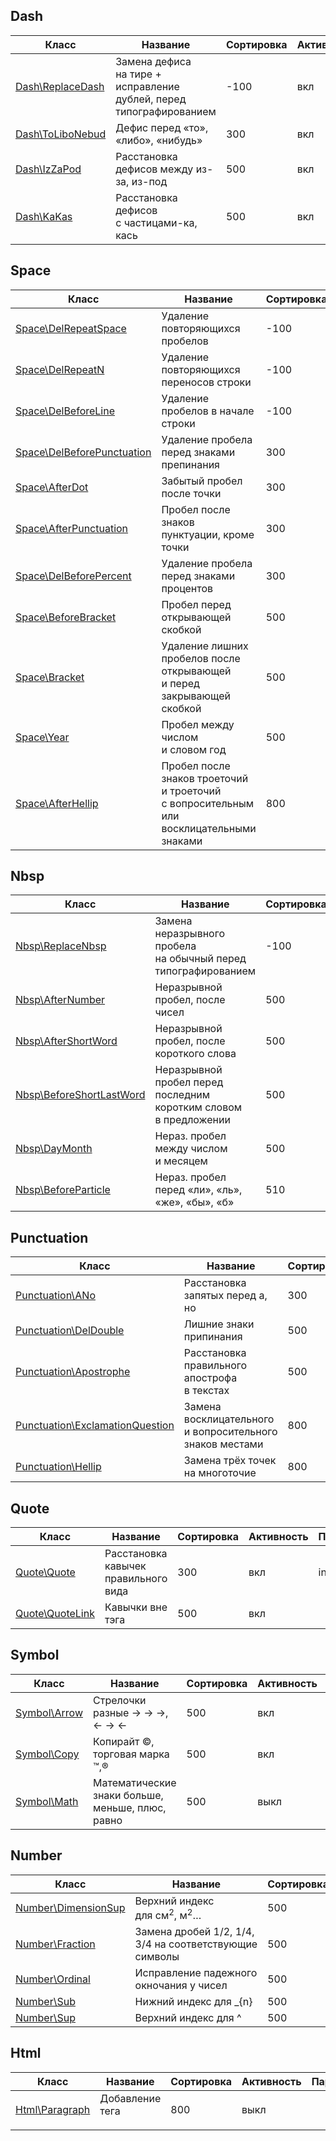 ## Dash
| Класс | Название | Сортировка | Активность | Параметры |
| --- | --- | --- | --- | --- |
| [Dash\ReplaceDash](../src/Rule/Dash/ReplaceDash.php) | Замена дефиса на&nbsp;тире + исправление дублей, перед типографированием | -100 | вкл | len = 2 |
| [Dash\ToLiboNebud](../src/Rule/Dash/ToLiboNebud.php) | Дефис перед «то», «либо», «нибудь» | 300 | вкл | &nbsp; |
| [Dash\IzZaPod](../src/Rule/Dash/IzZaPod.php) | Расстановка дефисов между из-за, из-под | 500 | вкл | &nbsp; |
| [Dash\KaKas](../src/Rule/Dash/KaKas.php) | Расстановка дефисов с&nbsp;частицами-ка, кась | 500 | вкл | &nbsp; |
## Space
| Класс | Название | Сортировка | Активность | Параметры |
| --- | --- | --- | --- | --- |
| [Space\DelRepeatSpace](../src/Rule/Space/DelRepeatSpace.php) | Удаление повторяющихся пробелов | -100 | вкл | &nbsp; |
| [Space\DelRepeatN](../src/Rule/Space/DelRepeatN.php) | Удаление повторяющихся переносов строки | -100 | вкл | &nbsp; |
| [Space\DelBeforeLine](../src/Rule/Space/DelBeforeLine.php) | Удаление пробелов в&nbsp;начале строки | -100 | вкл | &nbsp; |
| [Space\DelBeforePunctuation](../src/Rule/Space/DelBeforePunctuation.php) | Удаление пробела перед знаками препинания | 300 | вкл | &nbsp; |
| [Space\AfterDot](../src/Rule/Space/AfterDot.php) | Забытый пробел после точки | 300 | вкл | &nbsp; |
| [Space\AfterPunctuation](../src/Rule/Space/AfterPunctuation.php) | Пробел после знаков пунктуации, кроме точки | 300 | вкл | &nbsp; |
| [Space\DelBeforePercent](../src/Rule/Space/DelBeforePercent.php) | Удаление пробела перед знаками процентов | 300 | вкл | &nbsp; |
| [Space\BeforeBracket](../src/Rule/Space/BeforeBracket.php) | Пробел перед открывающей скобкой | 500 | вкл | &nbsp; |
| [Space\Bracket](../src/Rule/Space/Bracket.php) | Удаление лишних пробелов после открывающей и&nbsp;перед закрывающей скобкой | 500 | вкл | &nbsp; |
| [Space\Year](../src/Rule/Space/Year.php) | Пробел между числом и&nbsp;словом&nbsp;год | 500 | вкл | &nbsp; |
| [Space\AfterHellip](../src/Rule/Space/AfterHellip.php) | Пробел после знаков троеточий и&nbsp;троеточий с&nbsp;вопросительным или восклицательными знаками | 800 | вкл | &nbsp; |
## Nbsp
| Класс | Название | Сортировка | Активность | Параметры |
| --- | --- | --- | --- | --- |
| [Nbsp\ReplaceNbsp](../src/Rule/Nbsp/ReplaceNbsp.php) | Замена неразрывного пробела на&nbsp;обычный перед типографированием | -100 | выкл | &nbsp; |
| [Nbsp\AfterNumber](../src/Rule/Nbsp/AfterNumber.php) | Неразрывной пробел, после чисел | 500 | вкл | maxLen = 5 |
| [Nbsp\AfterShortWord](../src/Rule/Nbsp/AfterShortWord.php) | Неразрывной пробел, после короткого слова | 500 | вкл | len = 2 |
| [Nbsp\BeforeShortLastWord](../src/Rule/Nbsp/BeforeShortLastWord.php) | Неразрывной пробел перед последним коротким словом в&nbsp;предложении | 500 | вкл | len = 3 |
| [Nbsp\DayMonth](../src/Rule/Nbsp/DayMonth.php) | Нераз. пробел между числом и&nbsp;месяцем | 500 | вкл | &nbsp; |
| [Nbsp\BeforeParticle](../src/Rule/Nbsp/BeforeParticle.php) | Нераз. пробел перед «ли», «ль», «же», «бы», «б» | 510 | вкл | &nbsp; |
## Punctuation
| Класс | Название | Сортировка | Активность | Параметры |
| --- | --- | --- | --- | --- |
| [Punctuation\ANo](../src/Rule/Punctuation/ANo.php) | Расстановка запятых перед а, но | 300 | вкл | &nbsp; |
| [Punctuation\DelDouble](../src/Rule/Punctuation/DelDouble.php) | Лишние знаки припинания | 500 | вкл | maxLenMark = 3 |
| [Punctuation\Apostrophe](../src/Rule/Punctuation/Apostrophe.php) | Расстановка правильного апострофа в&nbsp;текстах | 500 | вкл | &nbsp; |
| [Punctuation\ExclamationQuestion](../src/Rule/Punctuation/ExclamationQuestion.php) | Замена восклицательного и&nbsp;вопросительного знаков местами | 800 | вкл | &nbsp; |
| [Punctuation\Hellip](../src/Rule/Punctuation/Hellip.php) | Замена трёх точек на&nbsp;многоточие | 800 | вкл | &nbsp; |
## Quote
| Класс | Название | Сортировка | Активность | Параметры |
| --- | --- | --- | --- | --- |
| [Quote\Quote](../src/Rule/Quote/Quote.php) | Расстановка кавычек правильного вида | 300 | вкл | inch = 1 |
| [Quote\QuoteLink](../src/Rule/Quote/QuoteLink.php) | Кавычки вне тэга <a> | 500 | вкл | &nbsp; |
## Symbol
| Класс | Название | Сортировка | Активность | Параметры |
| --- | --- | --- | --- | --- |
| [Symbol\Arrow](../src/Rule/Symbol/Arrow.php) | Стрелочки разные &rarr; → →, &larr; → ← | 500 | вкл | &nbsp; |
| [Symbol\Copy](../src/Rule/Symbol/Copy.php) | Копирайт ©, торговая марка ™,® | 500 | вкл | &nbsp; |
| [Symbol\Math](../src/Rule/Symbol/Math.php) | Математические знаки больше, меньше, плюс, равно | 500 | выкл | &nbsp; |
## Number
| Класс | Название | Сортировка | Активность | Параметры |
| --- | --- | --- | --- | --- |
| [Number\DimensionSup](../src/Rule/Number/DimensionSup.php) | Верхний индекс для&nbsp;см<sup>2</sup>, м<sup>2</sup>&hellip; | 500 | вкл | &nbsp; |
| [Number\Fraction](../src/Rule/Number/Fraction.php) | Замена дробей 1/2, 1/4, 3/4&nbsp;на&nbsp;соответствующие символы | 500 | выкл | &nbsp; |
| [Number\Ordinal](../src/Rule/Number/Ordinal.php) | Исправление падежного окночания у&nbsp;чисел | 500 | вкл | &nbsp; |
| [Number\Sub](../src/Rule/Number/Sub.php) | Нижний индекс для _{n} | 500 | вкл | &nbsp; |
| [Number\Sup](../src/Rule/Number/Sup.php) | Верхний индекс для ^ | 500 | вкл | &nbsp; |
## Html
| Класс | Название | Сортировка | Активность | Параметры |
| --- | --- | --- | --- | --- |
| [Html\Paragraph](../src/Rule/Html/Paragraph.php) | Добавление тега <p> | 800 | выкл | &nbsp; |
